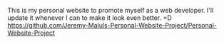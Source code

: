 This is my personal website to promote myself as a web developer. I'll update it whenever I can to make it look even better. =D
 https://github.com/Jeremy-Maluls-Personal-Website-Project/Personal-Website-Project
